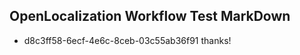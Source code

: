 ## OpenLocalization Workflow Test MarkDown
* d8c3ff58-6ecf-4e6c-8ceb-03c55ab36f91 thanks!

<!--HONumber=Aug16_HO1-->


